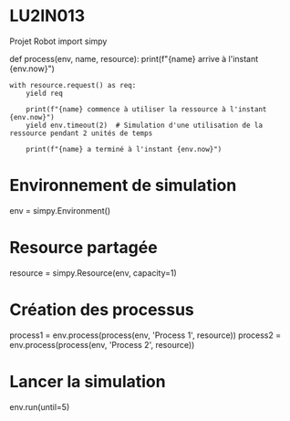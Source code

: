 # LU2IN013
Projet Robot
import simpy

def process(env, name, resource):
    print(f"{name} arrive à l'instant {env.now}")
    
    with resource.request() as req:
        yield req
        
        print(f"{name} commence à utiliser la ressource à l'instant {env.now}")
        yield env.timeout(2)  # Simulation d'une utilisation de la ressource pendant 2 unités de temps
        
        print(f"{name} a terminé à l'instant {env.now}")

# Environnement de simulation
env = simpy.Environment()

# Resource partagée
resource = simpy.Resource(env, capacity=1)

# Création des processus
process1 = env.process(process(env, 'Process 1', resource))
process2 = env.process(process(env, 'Process 2', resource))

# Lancer la simulation
env.run(until=5)
